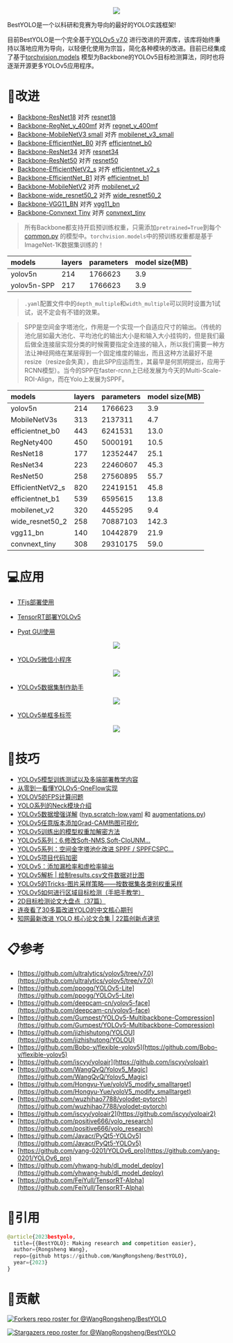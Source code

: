 <div align="center"><img src="./images/home1.png" /></div>

BestYOLO是一个以科研和竞赛为导向的最好的YOLO实践框架!

目前BestYOLO是一个完全基于[YOLOv5 v7.0](https://github.com/ultralytics/yolov5/tree/v7.0) 进行改进的开源库，该库将始终秉持以落地应用为导向，以轻便化使用为宗旨，简化各种模块的改进。目前已经集成了基于[torchvision.models](https://pytorch.org/vision/stable/index.html) 模型为Backbone的YOLOv5目标检测算法，同时也将逐渐开源更多YOLOv5应用程序。

# 🌟改进

- [Backbone-ResNet18](https://github.com/WangRongsheng/BestYOLO/blob/main/models/backbone/resnet18.yaml) 对齐 [resnet18](https://pytorch.org/vision/stable/models/generated/torchvision.models.resnet18.html#torchvision.models.resnet18)
- [Backbone-RegNet_y_400mf](https://github.com/WangRongsheng/BestYOLO/blob/main/models/backbone/RegNety400.yaml) 对齐 [regnet_y_400mf](https://pytorch.org/vision/stable/models/generated/torchvision.models.regnet_y_400mf.html#torchvision.models.regnet_y_400mf)
- [Backbone-MobileNetV3 small](https://github.com/WangRongsheng/BestYOLO/blob/main/models/backbone/MobileNetV3s.yaml) 对齐 [mobilenet_v3_small](https://pytorch.org/vision/stable/models/generated/torchvision.models.mobilenet_v3_small.html#torchvision.models.mobilenet_v3_small)
- [Backbone-EfficientNet_B0](https://github.com/WangRongsheng/BestYOLO/blob/main/models/backbone/efficientnet_b0.yaml) 对齐 [efficientnet_b0](https://pytorch.org/vision/stable/models/generated/torchvision.models.efficientnet_b0.html#torchvision.models.efficientnet_b0)
- [Backbone-ResNet34](https://github.com/WangRongsheng/BestYOLO/blob/main/models/backbone/resnet34.yaml) 对齐 [resnet34](https://pytorch.org/vision/stable/models/generated/torchvision.models.resnet34.html#torchvision.models.resnet34)
- [Backbone-ResNet50](https://github.com/WangRongsheng/BestYOLO/blob/main/models/backbone/resnet50.yaml) 对齐 [resnet50](https://pytorch.org/vision/stable/models/generated/torchvision.models.resnet50.html#torchvision.models.resnet50)
- [Backbone-EfficientNetV2_s](https://github.com/WangRongsheng/BestYOLO/blob/main/models/backbone/efficientnet_v2_s.yaml) 对齐 [efficientnet_v2_s](https://pytorch.org/vision/stable/models/generated/torchvision.models.efficientnet_v2_s.html#torchvision.models.efficientnet_v2_s)
- [Backbone-EfficientNet_B1](https://github.com/WangRongsheng/BestYOLO/blob/main/models/backbone/efficientnet_b1.yaml) 对齐 [efficientnet_b1](https://pytorch.org/vision/stable/models/generated/torchvision.models.efficientnet_b1.html#torchvision.models.efficientnet_b1)
- [Backbone-MobileNetV2](https://github.com/WangRongsheng/BestYOLO/blob/main/models/backbone/mobilenet_v2.yaml) 对齐 [mobilenet_v2](https://pytorch.org/vision/stable/models/generated/torchvision.models.mobilenet_v2.html#torchvision.models.mobilenet_v2)
- [Backbone-wide_resnet50_2](https://github.com/WangRongsheng/BestYOLO/blob/main/models/backbone/wide_resnet50_2.yaml) 对齐 [wide_resnet50_2](https://pytorch.org/vision/stable/models/generated/torchvision.models.wide_resnet50_2.html#torchvision.models.wide_resnet50_2)
- [Backbone-VGG11_BN](https://github.com/WangRongsheng/BestYOLO/blob/main/models/backbone/vgg11_bn.yaml) 对齐 [vgg11_bn](https://pytorch.org/vision/stable/models/generated/torchvision.models.vgg11_bn.html#torchvision.models.vgg11_bn)
- [Backbone-Convnext Tiny](https://github.com/WangRongsheng/BestYOLO/blob/main/models/backbone/convnext_tiny.yaml) 对齐 [convnext_tiny](https://pytorch.org/vision/stable/models/generated/torchvision.models.convnext_tiny.html#torchvision.models.convnext_tiny)

> 所有Backbone都支持开启预训练权重，只需添加`pretrained=True`到每个[common.py](https://github.com/WangRongsheng/BestYOLO/blob/main/models/common.py#L870) 的模型中。`torchvision.models`中的预训练权重都是基于ImageNet-1K数据集训练的！

|models|layers|parameters|model size(MB)|
|:-|:-|:-|:-|
|yolov5n|214|1766623|3.9|
|yolov5n-SPP|217|1766623|3.9|

> `.yaml`配置文件中的`depth_multiple`和`width_multiple`可以同时设置为1试试，说不定会有不错的效果。

> SPP是空间金字塔池化，作用是一个实现一个自适应尺寸的输出。（传统的池化层如最大池化、平均池化的输出大小是和输入大小挂钩的，但是我们最后做全连接层实现分类的时候需要指定全连接的输入，所以我们需要一种方法让神经网络在某层得到一个固定维度的输出，而且这种方法最好不是resize（resize会失真），由此SPP应运而生，其最早是何凯明提出，应用于RCNN模型）。当今的SPP在faster-rcnn上已经发展为今天的Multi-Scale-ROI-Align，而在Yolo上发展为SPPF。

|models|layers|parameters|model size(MB)|
|:-|:-|:-|:-|
|yolov5n|214|1766623|3.9|
|MobileNetV3s|313|2137311|4.7|
|efficientnet_b0|443|6241531|13.0|
|RegNety400|450|5000191|10.5|
|ResNet18|177|12352447|25.1|
|ResNet34|223|22460607|45.3|
|ResNet50|258|27560895|55.7|
|EfficientNetV2_s|820|22419151|45.8|
|efficientnet_b1|539|6595615|13.8|
|mobilenet_v2|320|4455295|9.4|
|wide_resnet50_2|258|70887103|142.3|
|vgg11_bn|140|10442879|21.9|
|convnext_tiny|308|29310175|59.0|

# 💻应用

- [TFjs部署使用](https://github.com/WangRongsheng/BestYOLO/tree/main/deploy/yolov5_tfjs_flask)
- [TensorRT部署YOLOv5](https://github.com/WangRongsheng/BestYOLO/tree/main/deploy/yolov5_TensorRT)

- [Pyqt GUI使用](https://github.com/WangRongsheng/BestYOLO/tree/main/deploy/gui)

<div align="center"><img src="./images/gui.png" /></div>

- [YOLOv5微信小程序](https://mbd.pub/o/bread/mbd-YpqZlZls)

<div align="center"><img src="./images/wechat.webp" /></div>

- [YOLOv5数据集制作助手](https://github.com/WangRongsheng/BestYOLO/tree/main/deploy/yolov5_maketools)

<div align="center"><img src="./images/maketools.png" /></div>

- [YOLOv5单框多标签](https://github.com/WangRongsheng/BestYOLO/tree/main/deploy/yolov5_multi-lable)

<div align="center"><img src="./images/multi-label.png" /></div>



# 🌈技巧

- [YOLOv5模型训练测试以及多端部署教学内容](https://lncoder.blog.csdn.net/article/details/124860809)
- [从零到一看懂YOLOv5-OneFlow实现](https://start.oneflow.org/oneflow-yolo-doc/index.html)
- [YOLOV5的FPS计算问题](https://blog.csdn.net/m0_56247038/article/details/126673489)
- [YOLO系列的Neck模块介绍](https://blog.csdn.net/baidu_38262850/article/details/126148560)
- [YOLOv5数据增强详解](https://blog.csdn.net/OpenDataLab/article/details/127788561) ([hyp.scratch-low.yaml](https://github.com/WangRongsheng/BestYOLO/blob/main/data/hyps/hyp.scratch-low.yaml) 和 [augmentations.py](https://github.com/WangRongsheng/BestYOLO/blob/main/utils/augmentations.py))
- [YOLOv5任意版本添加Grad-CAM热图可视化](https://lncoder.blog.csdn.net/article/details/127274025)
- [YOLOv5训练出的模型权重加解密方法](https://lncoder.blog.csdn.net/article/details/124560378)
- [YOLOv5系列：6.修改Soft-NMS,Soft-CIoUNM...](https://blog.csdn.net/qq_38668236/article/details/126245080)
- [YOLOv5系列：空间金字塔池化改进 SPPF / SPPFCSPC...](https://yolov5.blog.csdn.net/article/details/126354660)
- [YOLOv5项目代码加密](https://lncoder.blog.csdn.net/article/details/124560237)
- [YOLOv5：添加漏检率和虚检率输出](https://blog.csdn.net/qq1198768105/article/details/126214241)
- [YOLOv5解析 | 绘制results.csv文件数据对比图](https://mtyjkh.blog.csdn.net/article/details/125048528)
- [YOLOv5的Tricks-图片采样策略——按数据集各类别权重采样](https://clichong.blog.csdn.net/article/details/125224472)
- [YOLOv5如何进行区域目标检测（手把手教学）](https://blog.csdn.net/qq_39740357/article/details/125149010)
- [2D目标检测论文大盘点（37篇）](https://yolov5.blog.csdn.net/article/details/123917131)
- [连夜看了30多篇改进YOLO的中文核心期刊](https://yolov5.blog.csdn.net/article/details/124487528)
- [知网最新改进 YOLO 核心论文合集 | 22篇创新点速览](https://yolov5.blog.csdn.net/article/details/128292579)

# 📋参考

- [https://github.com/ultralytics/yolov5/tree/v7.0](https://github.com/ultralytics/yolov5/tree/v7.0)
- [https://github.com/ppogg/YOLOv5-Lite](https://github.com/ppogg/YOLOv5-Lite)
- [https://github.com/deepcam-cn/yolov5-face](https://github.com/deepcam-cn/yolov5-face)
- [https://github.com/Gumpest/YOLOv5-Multibackbone-Compression](https://github.com/Gumpest/YOLOv5-Multibackbone-Compression)
- [https://github.com/jizhishutong/YOLOU](https://github.com/jizhishutong/YOLOU)
- [https://github.com/Bobo-y/flexible-yolov5](https://github.com/Bobo-y/flexible-yolov5)
- [https://github.com/iscyy/yoloair](https://github.com/iscyy/yoloair)
- [https://github.com/WangQvQ/Yolov5_Magic](https://github.com/WangQvQ/Yolov5_Magic)
- [https://github.com/Hongyu-Yue/yoloV5_modify_smalltarget](https://github.com/Hongyu-Yue/yoloV5_modify_smalltarget)
- [https://github.com/wuzhihao7788/yolodet-pytorch](https://github.com/wuzhihao7788/yolodet-pytorch)
- [https://github.com/iscyy/yoloair2](https://github.com/iscyy/yoloair2)
- [https://github.com/positive666/yolo_research](https://github.com/positive666/yolo_research)
- [https://github.com/Javacr/PyQt5-YOLOv5](https://github.com/Javacr/PyQt5-YOLOv5)
- [https://github.com/yang-0201/YOLOv6_pro](https://github.com/yang-0201/YOLOv6_pro)
- [https://github.com/yhwang-hub/dl_model_deploy](https://github.com/yhwang-hub/dl_model_deploy)
- [https://github.com/FeiYull/TensorRT-Alpha](https://github.com/FeiYull/TensorRT-Alpha)

# 🔔引用

```python
@article{2023bestyolo,
  title={{BestYOLO}: Making research and competition easier},
  author={Rongsheng Wang},
  repo={github https://github.com/WangRongsheng/BestYOLO},
  year={2023}
}
```

# 🚀贡献
[![Forkers repo roster for @WangRongsheng/BestYOLO](https://reporoster.com/forks/WangRongsheng/BestYOLO)](https://github.com/WangRongsheng/BestYOLO/network/members)

[![Stargazers repo roster for @WangRongsheng/BestYOLO](https://reporoster.com/stars/WangRongsheng/BestYOLO)](https://github.com/WangRongsheng/BestYOLO/stargazers)
